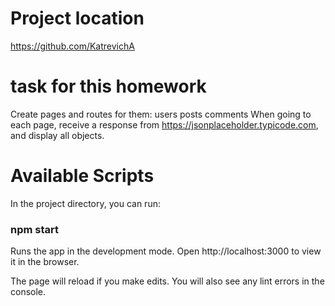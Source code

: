 # Project location
https://github.com/KatrevichA

# task for this homework
Create pages and routes for them:
users
posts
comments
When going to each page, receive a response from https://jsonplaceholder.typicode.com, 
and display all objects.

# Available Scripts
In the project directory, you can run:

### npm start

Runs the app in the development mode.
Open http://localhost:3000 to view it in the browser.

The page will reload if you make edits.
You will also see any lint errors in the console.

